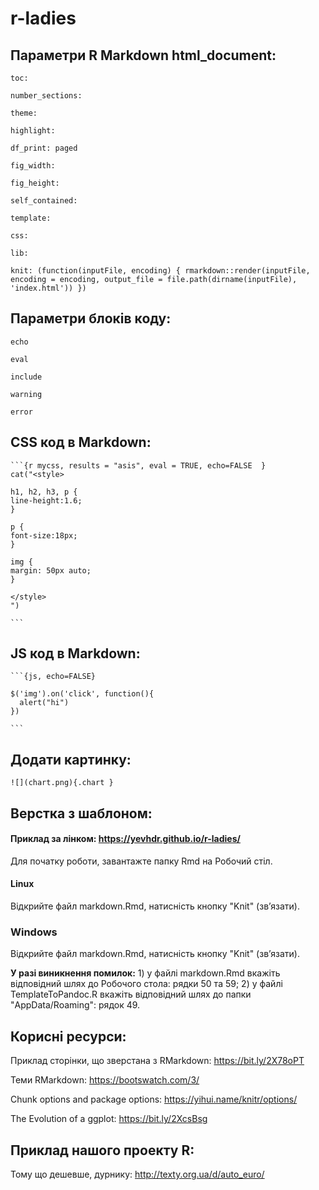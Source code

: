 # r-ladies



## Параметри R Markdown html_document:

    toc:

    number_sections:

    theme:

    highlight:

    df_print: paged

    fig_width:

    fig_height:

    self_contained:

    template:

    сss:

    lib:

    knit: (function(inputFile, encoding) { rmarkdown::render(inputFile, encoding = encoding, output_file = file.path(dirname(inputFile), 'index.html')) })


## Параметри блоків коду:

    echo

    eval

    include

    warning

    error


## CSS код в Markdown:

    ```{r mycss, results = "asis", eval = TRUE, echo=FALSE  }
    cat("<style>

    h1, h2, h3, p {
    line-height:1.6;
    }

    p {
    font-size:18px;
    }

    img {
    margin: 50px auto;
    }

    </style>
    ")

    ```

## JS код в Markdown:

    ```{js, echo=FALSE}

    $('img').on('click', function(){
      alert("hi")
    })

    ```


## Додати картинку:
```![](chart.png){.chart }```


## Верстка з шаблоном:
#### Приклад за лінком: https://yevhdr.github.io/r-ladies/

Для початку роботи, завантажте папку Rmd на Робочий стіл.

#### Linux
Відкрийте файл markdown.Rmd, натисність кнопку "Knit" (звʼязати).

### Windows
Відкрийте файл markdown.Rmd, натисність кнопку "Knit" (звʼязати).

**У разі виникнення помилок:**
    1) у файлі markdown.Rmd вкажіть відповідний шлях до Робочого стола: рядки 50 та 59;
    2) у файлі TemplateToPandoc.R вкажіть відповідний шлях до папки "AppData/Roaming": рядок 49.


## Корисні ресурси:
Приклад сторінки, що зверстана з RMarkdown: https://bit.ly/2X78oPT

Теми RMarkdown: https://bootswatch.com/3/

Chunk options and package options: https://yihui.name/knitr/options/

The Evolution of a ggplot: https://bit.ly/2XcsBsg


## Приклад нашого проекту R:

Тому що дешевше, дурнику: http://texty.org.ua/d/auto_euro/



